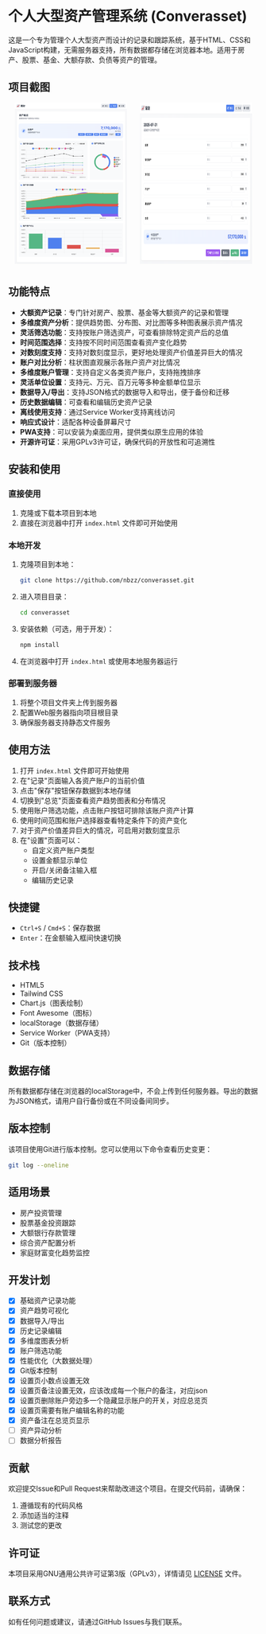 
# 个人大型资产管理系统 (Converasset)

这是一个专为管理个人大型资产而设计的记录和跟踪系统，基于HTML、CSS和JavaScript构建，无需服务器支持，所有数据都存储在浏览器本地。适用于房产、股票、基金、大额存款、负债等资产的管理。

## 项目截图

<div style="display: flex; justify-content: space-around; flex-wrap: wrap;">
  <img src="docs/screenshots/screenshot1.png" alt="记录页面" style="width: 45%; margin-bottom: 10px;">
  <img src="docs/screenshots/screenshot2.png" alt="总览页面" style="width: 45%; margin-bottom: 10px;">
</div>

## 功能特点

- **大额资产记录**：专门针对房产、股票、基金等大额资产的记录和管理
- **多维度资产分析**：提供趋势图、分布图、对比图等多种图表展示资产情况
- **灵活筛选功能**：支持按账户筛选资产，可查看排除特定资产后的总值
- **时间范围选择**：支持按不同时间范围查看资产变化趋势
- **对数刻度支持**：支持对数刻度显示，更好地处理资产价值差异巨大的情况
- **账户对比分析**：柱状图直观展示各账户资产对比情况
- **多维度账户管理**：支持自定义各类资产账户，支持拖拽排序
- **灵活单位设置**：支持元、万元、百万元等多种金额单位显示
- **数据导入/导出**：支持JSON格式的数据导入和导出，便于备份和迁移
- **历史数据编辑**：可查看和编辑历史资产记录
- **离线使用支持**：通过Service Worker支持离线访问
- **响应式设计**：适配各种设备屏幕尺寸
- **PWA支持**：可以安装为桌面应用，提供类似原生应用的体验
- **开源许可证**：采用GPLv3许可证，确保代码的开放性和可追溯性

## 安装和使用

### 直接使用
1. 克隆或下载本项目到本地
2. 直接在浏览器中打开 `index.html` 文件即可开始使用

### 本地开发
1. 克隆项目到本地：
   ```bash
   git clone https://github.com/nbzz/converasset.git
   ```
2. 进入项目目录：
   ```bash
   cd converasset
   ```
3. 安装依赖（可选，用于开发）：
   ```bash
   npm install
   ```
4. 在浏览器中打开 `index.html` 或使用本地服务器运行

### 部署到服务器
1. 将整个项目文件夹上传到服务器
2. 配置Web服务器指向项目根目录
3. 确保服务器支持静态文件服务

## 使用方法

1. 打开 `index.html` 文件即可开始使用
2. 在"记录"页面输入各资产账户的当前价值
3. 点击"保存"按钮保存数据到本地存储
4. 切换到"总览"页面查看资产趋势图表和分布情况
5. 使用账户筛选功能，点击账户按钮可排除该账户资产计算
6. 使用时间范围和账户选择器查看特定条件下的资产变化
7. 对于资产价值差异巨大的情况，可启用对数刻度显示
8. 在"设置"页面可以：
   - 自定义资产账户类型
   - 设置金额显示单位
   - 开启/关闭备注输入框
   - 编辑历史记录

## 快捷键

- `Ctrl+S` / `Cmd+S`：保存数据
- `Enter`：在金额输入框间快速切换

## 技术栈

- HTML5
- Tailwind CSS
- Chart.js（图表绘制）
- Font Awesome（图标）
- localStorage（数据存储）
- Service Worker（PWA支持）
- Git（版本控制）

## 数据存储

所有数据都存储在浏览器的localStorage中，不会上传到任何服务器。导出的数据为JSON格式，请用户自行备份或在不同设备间同步。

## 版本控制

该项目使用Git进行版本控制。您可以使用以下命令查看历史变更：

```bash
git log --oneline
```

## 适用场景

- 房产投资管理
- 股票基金投资跟踪
- 大额银行存款管理
- 综合资产配置分析
- 家庭财富变化趋势监控

## 开发计划

- [x] 基础资产记录功能
- [x] 资产趋势可视化
- [x] 数据导入/导出
- [x] 历史记录编辑
- [x] 多维度图表分析
- [x] 账户筛选功能
- [x] 性能优化（大数据处理）
- [x] Git版本控制
- [x] 设置页小数点设置无效
- [x] 设置页备注设置无效，应该改成每一个账户的备注，对应json
- [x] 设置页删除账户旁边多一个隐藏显示账户的开关，对应总览页
- [x] 设置页需要有账户编辑名称的功能
- [x] 资产备注在总览页显示
- [ ] 资产异动分析
- [ ] 数据分析报告

## 贡献

欢迎提交Issue和Pull Request来帮助改进这个项目。在提交代码前，请确保：

1. 遵循现有的代码风格
2. 添加适当的注释
3. 测试您的更改

## 许可证

本项目采用GNU通用公共许可证第3版（GPLv3），详情请见 [LICENSE](LICENSE) 文件。

## 联系方式

如有任何问题或建议，请通过GitHub Issues与我们联系。